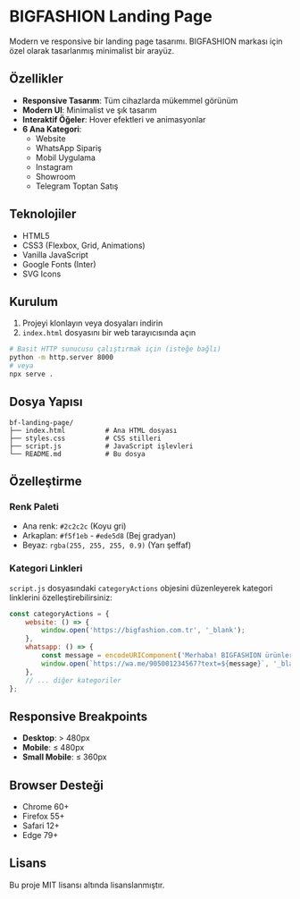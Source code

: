 # BIGFASHION Landing Page

Modern ve responsive bir landing page tasarımı. BIGFASHION markası için özel olarak tasarlanmış minimalist bir arayüz.

## Özellikler

- **Responsive Tasarım**: Tüm cihazlarda mükemmel görünüm
- **Modern UI**: Minimalist ve şık tasarım
- **Interaktif Öğeler**: Hover efektleri ve animasyonlar
- **6 Ana Kategori**:
  - Website
  - WhatsApp Sipariş
  - Mobil Uygulama
  - Instagram
  - Showroom
  - Telegram Toptan Satış

## Teknolojiler

- HTML5
- CSS3 (Flexbox, Grid, Animations)
- Vanilla JavaScript
- Google Fonts (Inter)
- SVG Icons

## Kurulum

1. Projeyi klonlayın veya dosyaları indirin
2. `index.html` dosyasını bir web tarayıcısında açın

```bash
# Basit HTTP sunucusu çalıştırmak için (isteğe bağlı)
python -m http.server 8000
# veya
npx serve .
```

## Dosya Yapısı

```
bf-landing-page/
├── index.html          # Ana HTML dosyası
├── styles.css          # CSS stilleri
├── script.js           # JavaScript işlevleri
└── README.md           # Bu dosya
```

## Özelleştirme

### Renk Paleti
- Ana renk: `#2c2c2c` (Koyu gri)
- Arkaplan: `#f5f1eb` - `#ede5d8` (Bej gradyan)
- Beyaz: `rgba(255, 255, 255, 0.9)` (Yarı şeffaf)

### Kategori Linkleri
`script.js` dosyasındaki `categoryActions` objesini düzenleyerek kategori linklerini özelleştirebilirsiniz:

```javascript
const categoryActions = {
    website: () => {
        window.open('https://bigfashion.com.tr', '_blank');
    },
    whatsapp: () => {
        const message = encodeURIComponent('Merhaba! BIGFASHION ürünleri hakkında bilgi almak istiyorum.');
        window.open(`https://wa.me/905001234567?text=${message}`, '_blank');
    },
    // ... diğer kategoriler
};
```

## Responsive Breakpoints

- **Desktop**: > 480px
- **Mobile**: ≤ 480px
- **Small Mobile**: ≤ 360px

## Browser Desteği

- Chrome 60+
- Firefox 55+
- Safari 12+
- Edge 79+

## Lisans

Bu proje MIT lisansı altında lisanslanmıştır.
